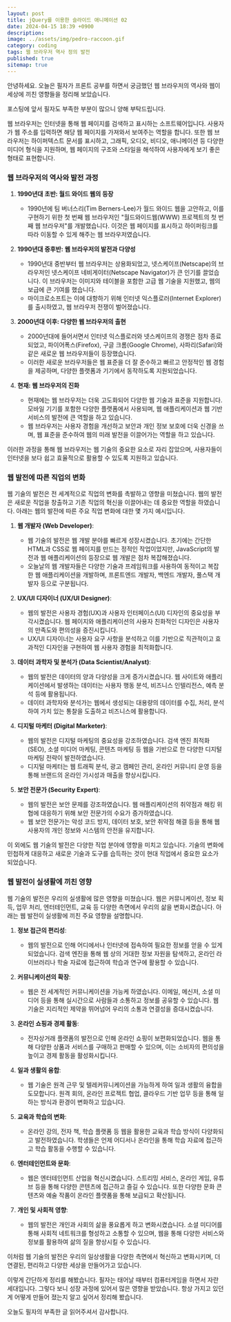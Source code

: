 ```yaml
---
layout: post
title: jQuery를 이용한 슬라이드 애니메이션 02
date: 2024-04-15 18:39 +0900
description: 
image: ../assets/img/pedro-raccoon.gif
category: coding
tags: 웹 브라우저 역사 정의 발전
published: true
sitemap: true
---
```


안녕하세요. 오늘은 필자가 프론트 공부를 하면서 궁금했던 웹 브라우저의 역사와 웹이 세상에 끼친 영향들을 정리해 보았습니다.

포스팅에 앞서 필자도 부족한 부분이 많으니 양해 부탁드립니다.

웹 브라우저는 인터넷을 통해 웹 페이지를 검색하고 표시하는 소프트웨어입니다. 사용자가 웹 주소를 입력하면 해당 웹 페이지를 가져와서 보여주는 역할을 합니다. 또한 웹 브라우저는 하이퍼텍스트 문서를 표시하고, 그래픽, 오디오, 비디오, 애니메이션 등 다양한 미디어 형식을 지원하며, 웹 페이지의 구조와 스타일을 해석하여 사용자에게 보기 좋은 형태로 표현합니다.

### 웹 브라우저의 역사와 발전 과정

1. **1990년대 초반: 월드 와이드 웹의 등장**
   - 1990년에 팀 버너스리(Tim Berners-Lee)가 월드 와이드 웹을 고안하고, 이를 구현하기 위한 첫 번째 웹 브라우저인 "월드와이드웹(WWW) 프로젝트의 첫 번째 웹 브라우저"를 개발했습니다. 이것은 웹 페이지를 표시하고 하이퍼링크를 따라 이동할 수 있게 해주는 웹 브라우저였습니다.

2. **1990년대 중후반: 웹 브라우저의 발전과 다양성**
   - 1990년대 중반부터 웹 브라우저는 상용화되었고, 넷스케이프(Netscape)의 브라우저인 넷스케이프 네비게이터(Netscape Navigator)가 큰 인기를 끌었습니다. 이 브라우저는 이미지와 테이블을 포함한 고급 웹 기술을 지원했고, 웹의 보급에 큰 기여를 했습니다.
   - 마이크로소프트는 이에 대항하기 위해 인터넷 익스플로러(Internet Explorer)를 출시하였고, 웹 브라우저 전쟁이 벌어졌습니다.

3. **2000년대 이후: 다양한 웹 브라우저의 출현**
   - 2000년대에 들어서면서 인터넷 익스플로러와 넷스케이프의 경쟁은 점차 종료되었고, 파이어폭스(Firefox), 구글 크롬(Google Chrome), 사파리(Safari)와 같은 새로운 웹 브라우저들이 등장했습니다.
   - 이러한 새로운 브라우저들은 웹 표준을 더 잘 준수하고 빠르고 안정적인 웹 경험을 제공하며, 다양한 플랫폼과 기기에서 동작하도록 지원되었습니다.

4. **현재: 웹 브라우저의 진화**
   - 현재에는 웹 브라우저는 더욱 고도화되어 다양한 웹 기술과 표준을 지원합니다. 모바일 기기를 포함한 다양한 플랫폼에서 사용되며, 웹 애플리케이션과 웹 기반 서비스의 발전에 큰 역할을 하고 있습니다.
   - 웹 브라우저는 사용자 경험을 개선하고 보안과 개인 정보 보호에 더욱 신경을 쓰며, 웹 표준을 준수하여 웹의 미래 발전을 이끌어가는 역할을 하고 있습니다.

이러한 과정을 통해 웹 브라우저는 웹 기술의 중요한 요소로 자리 잡았으며, 사용자들이 인터넷을 보다 쉽고 효율적으로 활용할 수 있도록 지원하고 있습니다.

### 웹 발전에 따른 직업의 변화

웹 기술의 발전은 전 세계적으로 직업의 변화를 촉발하고 영향을 미쳤습니다. 웹의 발전은 새로운 직업을 창출하고 기존 직업의 혁신을 이끌어내는 데 중요한 역할을 하였습니다. 아래는 웹의 발전에 따른 주요 직업 변화에 대한 몇 가지 예시입니다.

1. **웹 개발자 (Web Developer)**:
   - 웹 기술의 발전은 웹 개발 분야를 빠르게 성장시켰습니다. 초기에는 간단한 HTML과 CSS로 웹 페이지를 만드는 정적인 작업이었지만, JavaScript의 발전과 웹 애플리케이션의 등장으로 웹 개발은 점차 복잡해졌습니다.
   - 오늘날의 웹 개발자들은 다양한 기술과 프레임워크를 사용하여 동적이고 복잡한 웹 애플리케이션을 개발하며, 프론트엔드 개발자, 백엔드 개발자, 풀스택 개발자 등으로 구분됩니다.

2. **UX/UI 디자이너 (UX/UI Designer)**:
   - 웹의 발전은 사용자 경험(UX)과 사용자 인터페이스(UI) 디자인의 중요성을 부각시켰습니다. 웹 페이지와 애플리케이션의 사용자 친화적인 디자인은 사용자의 만족도와 편의성을 증진시킵니다.
   - UX/UI 디자이너는 사용자 요구 사항을 분석하고 이를 기반으로 직관적이고 효과적인 디자인을 구현하여 웹 사용자 경험을 최적화합니다.

3. **데이터 과학자 및 분석가 (Data Scientist/Analyst)**:
   - 웹의 발전은 데이터의 양과 다양성을 크게 증가시켰습니다. 웹 사이트와 애플리케이션에서 발생하는 데이터는 사용자 행동 분석, 비즈니스 인텔리전스, 예측 분석 등에 활용됩니다.
   - 데이터 과학자와 분석가는 웹에서 생성되는 대용량의 데이터를 수집, 처리, 분석하여 가치 있는 통찰을 도출하고 비즈니스에 활용합니다.

4. **디지털 마케터 (Digital Marketer)**:
   - 웹의 발전은 디지털 마케팅의 중요성을 강조하였습니다. 검색 엔진 최적화(SEO), 소셜 미디어 마케팅, 콘텐츠 마케팅 등 웹을 기반으로 한 다양한 디지털 마케팅 전략이 발전하였습니다.
   - 디지털 마케터는 웹 트래픽 분석, 광고 캠페인 관리, 온라인 커뮤니티 운영 등을 통해 브랜드의 온라인 가시성과 매출을 향상시킵니다.

5. **보안 전문가 (Security Expert)**:
   - 웹의 발전은 보안 문제를 강조하였습니다. 웹 애플리케이션의 취약점과 해킹 위협에 대응하기 위해 보안 전문가의 수요가 증가하였습니다.
   - 웹 보안 전문가는 악성 코드 방지, 데이터 보호, 보안 취약점 해결 등을 통해 웹 사용자의 개인 정보와 시스템의 안전을 유지합니다.

이 외에도 웹 기술의 발전은 다양한 직업 분야에 영향을 미치고 있습니다. 기술의 변화에 민첩하게 대응하고 새로운 기술과 도구를 습득하는 것이 현대 직업에서 중요한 요소가 되었습니다.

### 웹 발전이 실생활에 끼친 영향

웹 기술의 발전은 우리의 실생활에 많은 영향을 미쳤습니다. 웹은 커뮤니케이션, 정보 획득, 업무 처리, 엔터테인먼트, 교육 등 다양한 측면에서 우리의 삶을 변화시켰습니다. 아래는 웹 발전이 실생활에 끼친 주요 영향을 설명합니다.

1. **정보 접근의 편리성**:
   - 웹의 발전으로 인해 어디에서나 인터넷에 접속하여 필요한 정보를 얻을 수 있게 되었습니다. 검색 엔진을 통해 웹 상의 거대한 정보 자원을 탐색하고, 온라인 라이브러리나 학술 자료에 접근하여 학습과 연구에 활용할 수 있습니다.

2. **커뮤니케이션의 확장**:
   - 웹은 전 세계적인 커뮤니케이션을 가능케 하였습니다. 이메일, 메신저, 소셜 미디어 등을 통해 실시간으로 사람들과 소통하고 정보를 공유할 수 있습니다. 웹 기술은 지리적인 제약을 뛰어넘어 우리의 소통과 연결성을 증대시켰습니다.

3. **온라인 쇼핑과 경제 활동**:
   - 전자상거래 플랫폼의 발전으로 인해 온라인 쇼핑이 보편화되었습니다. 웹을 통해 다양한 상품과 서비스를 구매하고 판매할 수 있으며, 이는 소비자의 편의성을 높이고 경제 활동을 활성화시킵니다.

4. **일과 생활의 융합**:
   - 웹 기술은 원격 근무 및 텔레커뮤니케이션을 가능하게 하여 일과 생활의 융합을 도모합니다. 원격 회의, 온라인 프로젝트 협업, 클라우드 기반 업무 등을 통해 일하는 방식과 환경이 변화하고 있습니다.

5. **교육과 학습의 변화**:
   - 온라인 강의, 전자 책, 학습 플랫폼 등 웹을 활용한 교육과 학습 방식이 다양화되고 발전하였습니다. 학생들은 언제 어디서나 온라인을 통해 학습 자료에 접근하고 학습 활동을 수행할 수 있습니다.

6. **엔터테인먼트와 문화**:
   - 웹은 엔터테인먼트 산업을 혁신시켰습니다. 스트리밍 서비스, 온라인 게임, 유튜브 등을 통해 다양한 콘텐츠에 접근하고 즐길 수 있습니다. 또한 다양한 문화 콘텐츠와 예술 작품이 온라인 플랫폼을 통해 보급되고 확산됩니다.

7. **개인 및 사회적 영향**:
   - 웹의 발전은 개인과 사회의 삶을 풍요롭게 하고 변화시켰습니다. 소셜 미디어를 통해 사회적 네트워크를 형성하고 소통할 수 있으며, 웹을 통해 다양한 서비스와 정보를 활용하여 삶의 질을 향상시킬 수 있습니다.

이처럼 웹 기술의 발전은 우리의 일상생활을 다양한 측면에서 혁신하고 변화시키며, 더 연결된, 편리하고 다양한 세상을 만들어가고 있습니다.

이렇게 간단하게 정리를 해봤습니다. 필자는 태어날 때부터 컴퓨터게임을 하면서 자란 세대입니다. 그렇다 보니 성장 과정에 있어서 많은 영향을 받았습니다. 항상 가지고 있던게 어떻게 만들어 졌는지 알고 싶어서 정리해 봤습니다.

오늘도 필자의 부족한 글 읽어주셔서 감사합니다.